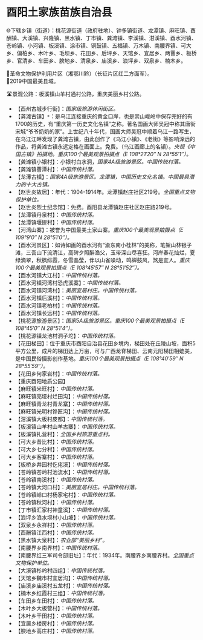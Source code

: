 # 酉阳土家族苗族自治县  
🌐下辖乡镇（街道）：桃花源街道（政府驻地）、钟多镇街道、龙潭镇、麻旺镇、酉酬镇、大溪镇、兴隆镇、黑水镇、丁市镇、龚滩镇、李溪镇、泔溪镇、酉水河镇、苍岭镇、小河镇、板溪镇、涂市镇、铜鼓镇、五福镇、万木镇、南腰界镇、可大乡、偏柏乡、木叶乡、毛坝乡、花田乡、后坪乡、天馆乡、宜居乡、两罾乡、板桥乡、官清乡、车田乡、腴地乡、清泉乡、庙溪乡、浪坪乡、双泉乡、楠木乡。  
  
🚩革命文物保护利用片区（湘鄂川黔）（长征片区红二方面军）。  
🏅2019中国最美县域。  
  
🛣️景观公路：板溪镇山羊村通村公路，重庆美丽乡村公路。  
  
* 【酉州古城步行街】：*国家级旅游休闲街区。*  
* 【龚滩古镇】`*`：是乌江连接重庆的黄金口岸，也是崇山峻岭中保存完好的有1700的历史，有“重庆第一历史文化名镇”之称。著名国画大师吴冠中称其唐街宋城“爷爷奶奶的家”。上世纪八十年代，国画大师吴冠中顺着乌江一路写生，在乌江江畔发现了龚滩古镇，由此创作了《乌江小镇》、《老街》等影响深远的作品，将龚滩古镇永远定格在画面上。免费。（乌江画廊上的名镇）。*央视《中国古镇》拍摄地。重庆100个最美观景拍摄点（E 108°21′20″ N 28°55′1″）。*
* 【龚滩镇小银村】：小银村白水洞，*国家4A级旅游景区。中国传统村落。*
* 【龚滩镇罾潭村】：*中国传统村落。*  
* 【龙潭古镇】：*国家4A级旅游景区。龙潭镇，中国历史文化名镇。中国最具潜力的十大古镇。*
* 【赵世炎故居】：年代：1904-1914年。龙潭镇赵庄社区219号。*全国重点文物保护单位。*
* 【赵世炎烈士纪念馆】：免费。酉阳县龙潭镇赵庄社区赵庄路219号。
* 【龙潭镇丹泉村】：*中国传统村落。*  
* 【龙潭镇堰提村】：*中国传统村落。*
* 【河湾山寨】：被誉为中国最美土家山寨。*重庆100个最美观景拍摄点（E 109°9′0″ N 28°51′0″）。*
* 【酉水河景区】：如诗如画的酉水河有“渝东南小桂林”的美称，笔架山林银子滩，三吾山下流清江，高碑夕照醉渔父，玉带深山尽喜狂。河岸春花灿烂，夏绿滴翠，秋枫绯霞，冬雪晶莹，伴以山雀噪动，鸣蝉鼓风，煞是宜人。*重庆100个最美观景拍摄点（E 108°45′57″ N 28°51′52″）。*
* 【酉水河镇大江村】：*中国传统村落。*
* 【酉水河镇河湾村恐虎溪寨】：*中国传统村落。*
* 【酉水河镇河湾村】：*美丽宜居村庄。中国传统村落。*
* 【酉水河镇后溪村】：*中国传统村落。*
* 【酉水河镇老柏村】：*中国传统村落。*
* 【酉水河镇长远村】：*中国传统村落。*
* 【桃花源旅游景区】：*国家5A级旅游景区。重庆100个最美观景拍摄点（E 108°45′0″ N 28°51′4″）。*
* 【桃花源镇龙池村洞子坨】：*中国传统村落。*
* 【花田梯田】：位于重庆市酉阳自治县花田乡境内，梯田处在丘陵山坡，面积5平方公里，成片的梯田达上万亩，可与广西龙脊梯田、云南元阳梯田相媲美，是中国民俗摄影创作基地。*重庆100个最美观景拍摄点（E 108°40′59″ N 28°55′59″）。*
* 【花田乡何家岩村】：*中国传统村落。*
* 【重庆酉阳地质公园】
* 【麻旺镇米旺村】：*中国传统村落。*  
* 【麻旺镇亮垭村烂田沟】：*中国传统村落。*
* 【麻旺镇青龙村青龙寨】：*中国传统村落。*
* 【麻旺镇光明村铧匠沟】：*中国传统村落。*
* 【泔溪镇大板村皮都】：*中国传统村落。*
* 【板溪镇山羊村山羊古寨】：*中国传统村落。*
* 【板溪镇扎营村】：*全国乡村旅游重点村。*
* 【可大乡昔比村】：*中国传统村落。*
* 【可大乡七分村】：*中国传统村落。*
* 【可大乡客寨村】：*中国传统村落。*  
* 【板桥乡井园村仡佬溪】：*中国传统村落。*
* 【苍岭镇苍岭村池流水】：*中国传统村落。*
* 【苍岭镇南溪村】：*中国传统村落。*
* 【苍岭镇大河口村】：*美丽宜居村庄。中国传统村落。*
* 【苍岭镇岭口村杨家宅村】：*中国传统村落。*
* 【苍岭镇秋河村】：*中国传统村落。*  
* 【丁市镇汇家村神童溪】：*中国传统村落。*
* 【浪坪乡浪水坝村小山坡】：*中国传统村落。*
* 【双泉乡永祥村】：*中国传统村落。*
* 【酉酬镇江西村】：*中国传统村落。*
* 【黑水镇大泉村】：*农业部“美丽乡村”。*
* 【南腰界乡南界村】：*中国传统村落。*
* 【南腰界红三军司令部旧址】：年代：1934年。南腰界乡南腰界村。*全国重点文物保护单位。*  
* 【大溪镇杉岭村四组】：*中国传统村落。*
* 【天馆乡魏市村宜居沟】：*中国传统村落。*
* 【庙溪乡庙溪村五龙村】：*中国传统村落。*
* 【楠木乡红霞村三组】：*中国传统村落。*  
* 【车田乡车田村】：*中国传统村落。*  
* 【木叶乡大板营村】：*中国传统村落。*  
* 【木叶乡干田村】：*中国传统村落。*  
* 【宜居乡楼房村】：*中国传统村落。*  
* 【腴地乡高庄村】：*中国传统村落。*  
